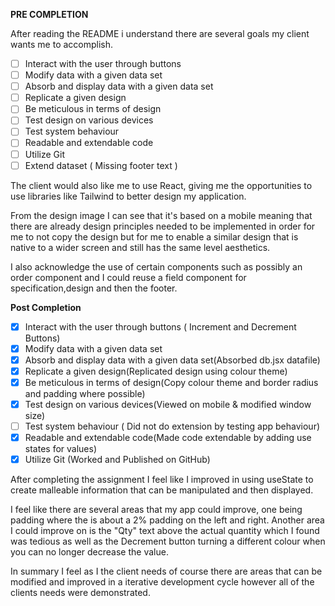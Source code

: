 **PRE COMPLETION**

After reading the README i understand there are several goals my client wants me to accomplish.

 - [ ] Interact with the user through buttons
 - [ ] Modify data with a given data set
 - [ ] Absorb and display data with a given data set
 - [ ] Replicate a given design
 - [ ] Be meticulous in terms of design
 - [ ] Test design on various devices
 - [ ] Test system behaviour
 - [ ] Readable and extendable code
 - [ ] Utilize Git
 - [ ] Extend dataset ( Missing footer text )
 
The client would also like me to use React, giving me the opportunities to use libraries like Tailwind to better design my application.

From the design image I can see that it's based on a mobile meaning that there are already design principles needed to be implemented in order for me to not copy the design but for me to enable a similar design that is native to a wider screen and still has the same level aesthetics.

I also acknowledge the use of certain components such as possibly an order component and I could reuse a field component for specification,design and then the footer.

**Post Completion**
 - [x] Interact with the user through buttons ( Increment and Decrement Buttons)
 - [x] Modify data with a given data set
 - [x] Absorb and display data with a given data set(Absorbed db.jsx datafile)
 - [x] Replicate a given design(Replicated design using colour theme)
 - [x] Be meticulous in terms of design(Copy colour theme and border radius and padding where possible)
 - [x] Test design on various devices(Viewed on mobile & modified window size)
 - [ ] Test system behaviour ( Did not do extension by testing app behaviour)
 - [x] Readable and extendable code(Made code extendable by adding use states for values)
 - [x] Utilize Git (Worked and Published on GitHub)

After completing the assignment I feel like I improved in using useState to create malleable information that can be manipulated and then displayed.

I feel like there are several areas that my app could improve, one being padding where the is about a 2% padding on the left and right. Another area I could improve on is the "Qty" text above the actual quantity which I found was tedious as well as the Decrement button turning a different colour when you can no longer decrease the value.

In summary I feel as I the client needs of course there are areas that can be modified and improved in a iterative development cycle however all of the clients needs were demonstrated.
